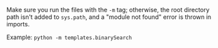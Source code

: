 Make sure you run the files with the `-m` tag; otherwise, the root directory path isn't added to `sys.path`, and a "module not found" error is thrown in imports.

Example: `python -m templates.binarySearch`